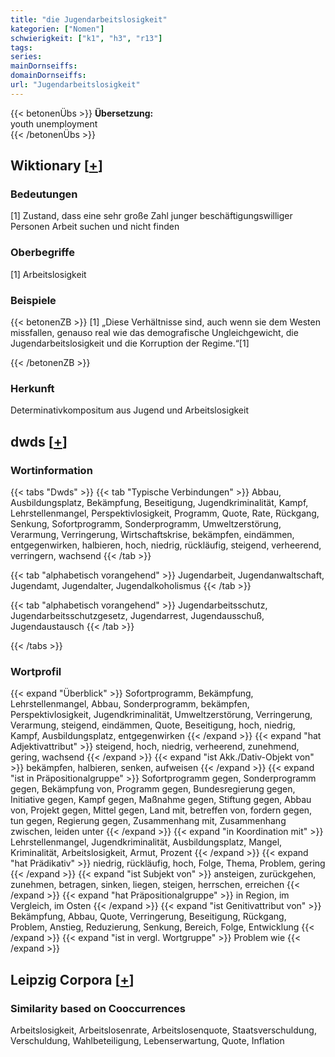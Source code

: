 ```yaml
---
title: "die Jugendarbeitslosigkeit"
kategorien: ["Nomen"]
schwierigkeit: ["k1", "h3", "r13"]
tags:
series:
mainDornseiffs:
domainDornseiffs:
url: "Jugendarbeitslosigkeit"
---
```


{{< betonenÜbs >}}
**Übersetzung:**  
youth unemployment  
{{< /betonenÜbs >}}

## Wiktionary [[+](https://de.wiktionary.org/wiki/Jugendarbeitslosigkeit)]

### Bedeutungen
[1] Zustand, dass eine sehr große Zahl junger beschäftigungswilliger Personen Arbeit suchen und nicht finden  

### Oberbegriffe
[1] Arbeitslosigkeit  

### Beispiele
{{< betonenZB >}}
[1] „Diese Verhältnisse sind, auch wenn sie dem Westen missfallen, genauso real wie das demografische Ungleichgewicht, die Jugendarbeitslosigkeit und die Korruption der Regime.“[1]  

{{< /betonenZB >}}
### Herkunft
Determinativkompositum aus Jugend und Arbeitslosigkeit  



## dwds [[+](https://www.dwds.de/wb/Jugendarbeitslosigkeit)]

### Wortinformation
{{< tabs "Dwds" >}}
{{< tab "Typische Verbindungen" >}}
Abbau, Ausbildungsplatz, Bekämpfung, Beseitigung, Jugendkriminalität, Kampf, Lehrstellenmangel, Perspektivlosigkeit, Programm, Quote, Rate, Rückgang, Senkung, Sofortprogramm, Sonderprogramm, Umweltzerstörung, Verarmung, Verringerung, Wirtschaftskrise, bekämpfen, eindämmen, entgegenwirken, halbieren, hoch, niedrig, rückläufig, steigend, verheerend, verringern, wachsend
{{< /tab >}}

{{< tab "alphabetisch vorangehend" >}}
Jugendarbeit, Jugendanwaltschaft, Jugendamt, Jugendalter, Jugendalkoholismus
{{< /tab >}}

{{< tab "alphabetisch vorangehend" >}}
Jugendarbeitsschutz, Jugendarbeitsschutzgesetz, Jugendarrest, Jugendausschuß, Jugendaustausch
{{< /tab >}}

{{< /tabs >}}

### Wortprofil
{{< expand "Überblick" >}} Sofortprogramm, Bekämpfung, Lehrstellenmangel, Abbau, Sonderprogramm, bekämpfen, Perspektivlosigkeit, Jugendkriminalität, Umweltzerstörung, Verringerung, Verarmung, steigend, eindämmen, Quote, Beseitigung, hoch, niedrig, Kampf, Ausbildungsplatz, entgegenwirken {{< /expand >}}
{{< expand "hat Adjektivattribut" >}} steigend, hoch, niedrig, verheerend, zunehmend, gering, wachsend {{< /expand >}}
{{< expand "ist Akk./Dativ-Objekt von" >}} bekämpfen, halbieren, senken, aufweisen {{< /expand >}}
{{< expand "ist in Präpositionalgruppe" >}} Sofortprogramm gegen, Sonderprogramm gegen, Bekämpfung von, Programm gegen, Bundesregierung gegen, Initiative gegen, Kampf gegen, Maßnahme gegen, Stiftung gegen, Abbau von, Projekt gegen, Mittel gegen, Land mit, betreffen von, fordern gegen, tun gegen, Regierung gegen, Zusammenhang mit, Zusammenhang zwischen, leiden unter {{< /expand >}}
{{< expand "in Koordination mit" >}} Lehrstellenmangel, Jugendkriminalität, Ausbildungsplatz, Mangel, Kriminalität, Arbeitslosigkeit, Armut, Prozent {{< /expand >}}
{{< expand "hat Prädikativ" >}} niedrig, rückläufig, hoch, Folge, Thema, Problem, gering {{< /expand >}}
{{< expand "ist Subjekt von" >}} ansteigen, zurückgehen, zunehmen, betragen, sinken, liegen, steigen, herrschen, erreichen {{< /expand >}}
{{< expand "hat Präpositionalgruppe" >}} in Region, im Vergleich, im Osten {{< /expand >}}
{{< expand "ist Genitivattribut von" >}} Bekämpfung, Abbau, Quote, Verringerung, Beseitigung, Rückgang, Problem, Anstieg, Reduzierung, Senkung, Bereich, Folge, Entwicklung {{< /expand >}}
{{< expand "ist in vergl. Wortgruppe" >}} Problem wie {{< /expand >}}

## Leipzig Corpora [[+](https://corpora.uni-leipzig.de/en/res?word=Jugendarbeitslosigkeit&corpusId=deu_newscrawl-public_2018)]


### Similarity based on Cooccurrences
Arbeitslosigkeit, Arbeitslosenrate, Arbeitslosenquote, Staatsverschuldung, Verschuldung, Wahlbeteiligung, Lebenserwartung, Quote, Inflation

